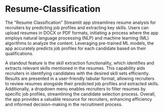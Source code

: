 # Resume-Classification
The "Resume Classification" Streamlit app streamlines resume analysis for recruiters by predicting job profiles and extracting key skills. Users can upload resumes in DOCX or PDF formats, initiating a process where the app employs natural language processing (NLP) and machine learning (ML) algorithms to analyze the content. Leveraging pre-trained ML models, the app accurately predicts job profiles for each candidate based on their qualifications.

A standout feature is the skill extraction functionality, which identifies and extracts relevant skills mentioned in the resumes. This capability aids recruiters in identifying candidates with the desired skill sets efficiently. Results are presented in a user-friendly tabular format, allowing recruiters to review resumes alongside their predicted job profiles and extracted skills. Additionally, a dropdown menu enables recruiters to filter resumes by specific job profiles, streamlining the candidate selection process. Overall, the app provides a valuable resource for recruiters, enhancing efficiency and informed decision-making in the recruitment process.
